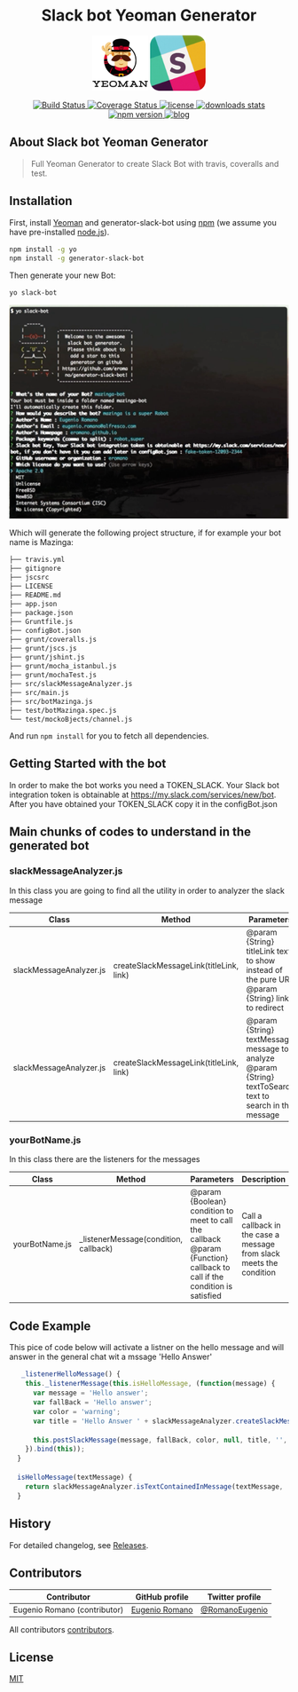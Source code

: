 <h1 align="center">Slack bot Yeoman Generator</h1>
<p align="center">
  <img title="yeoman generator" src='/assets/yeoman-logo.png' alt='yeoman logo' width="100px" height="100px" />
  <img title="slack logo" src='/assets/slack-logo.png' alt='slack logo' width="100px" height="100px" />
</p>
<p align="center">
  <a title='Build Status' href="https://travis-ci.org/eromano/generator-slack-bot" >
    <img src='https://travis-ci.org/eromano/generator-slack-bot.svg?branch=master' alt='Build Status'  />
  </a>
  <a href='https://coveralls.io/r/eromano/generator-slack-bot'>
    <img src='https://img.shields.io/coveralls/eromano/generator-slack-bot.svg' alt='Coverage Status' />
  </a>
  <a href='https://github.com/eromano/generator-slack-bot/blob/master/LICENSE'>
    <img src='https://img.shields.io/badge/license-MIT-blue.svg' alt='license' />
  </a>
  <a alt='downloads stats' href='https://npmjs.org/package/generator-slack-bot'>
    <img src='https://img.shields.io/npm/dm/generator-slack-bot.svg' alt='downloads stats' />
  </a>
  <a href="https://nodei.co/npm/generator-slack-bot/">
    <img src="http://img.shields.io/npm/v/generator-slack-bot.svg" alt='npm version' >
  </a>
  <a title='blog' href='http://eromano.github.io'>
     <img src='https://img.shields.io/badge/style-blog-blue.svg?label=my' alt='blog' />
  </a>
</p>

## About Slack bot Yeoman Generator
>Full Yeoman Generator to create Slack Bot with travis, coveralls and test.

## Installation

First, install [Yeoman](http://yeoman.io) and generator-slack-bot using [npm](https://www.npmjs.com/) (we assume you have pre-installed [node.js](https://nodejs.org/)).

```bash
npm install -g yo
npm install -g generator-slack-bot
```

Then generate your new Bot:

```bash
yo slack-bot
```

<img src='assets/generator.png' alt='generator slack bot shell' />


Which will generate the following project structure, if for example your bot name is Mazinga:

    ├── travis.yml
    ├── gitignore
    ├── jscsrc
    ├── LICENSE
    ├── README.md
    ├── app.json
    ├── package.json
    ├── Gruntfile.js
    ├── configBot.json
    ├── grunt/coveralls.js
    ├── grunt/jscs.js
    ├── grunt/jshint.js
    ├── grunt/mocha_istanbul.js
    ├── grunt/mochaTest.js
    ├── src/slackMessageAnalyzer.js
    ├── src/main.js
    ├── src/botMazinga.js
    ├── test/botMazinga.spec.js
    └── test/mockoBjects/channel.js

And run `npm install` for you to fetch all dependencies.

## Getting Started with the bot

In order to make the bot works you need a TOKEN_SLACK.
Your Slack bot integration token is obtainable at https://my.slack.com/services/new/bot.
After you have obtained your TOKEN_SLACK copy it in the configBot.json


## Main chunks of codes to understand in the generated bot

###  slackMessageAnalyzer.js

In this class you are going to find all the utility in order to analyzer the slack message

Class | Method | Parameters | Description
------------ | ------------- | ------------- | -------------
slackMessageAnalyzer.js |  createSlackMessageLink(titleLink, link) |@param {String} titleLink  text to show instead of the pure URL <br /> @param {String} link to redirect |  Create a slack link format message
slackMessageAnalyzer.js |  createSlackMessageLink(titleLink, link) |@param {String} textMessage message to analyze <br /> @param {String} textToSearch text to search in the message |  Create a slack link format message isTextContainedInMessage

###  yourBotName.js

In this class there are the listeners for the messages

Class | Method | Parameters | Description
------------ | ------------- | ------------- | -------------
yourBotName.js |  _listenerMessage(condition, callback) |@param {Boolean}  condition to meet to call the callback  <br /> @param {Function} callback to call if the condition is satisfied | Call a callback in the case a message from slack meets the condition

## Code Example

This pice of code below will activate a listner on the hello message and will answer in the general chat wit a mssage 'Hello Answer'


```javascript
   _listenerHelloMessage() {
    this._listenerMessage(this.isHelloMessage, (function(message) {
      var message = 'Hello answer';
      var fallBack = 'Hello answer';
      var color = 'warning';
      var title = 'Hello Answer ' + slackMessageAnalyzer.createSlackMessageLink('made by slack bot generator','https://github.com/eromano/generator-slack-bot');

      this.postSlackMessage(message, fallBack, color, null, title, '', 'general');
    }).bind(this));
  }
  
  isHelloMessage(textMessage) {
    return slackMessageAnalyzer.isTextContainedInMessage(textMessage, 'hello');
  }
```

## History

For detailed changelog, see [Releases](https://github.com/eromano/generator-slack-bot/releases).

## Contributors

Contributor | GitHub profile | Twitter profile |
--- | --- | ---
Eugenio Romano (contributor)| [Eugenio Romano](https://github.com/eromano) | [@RomanoEugenio](https://twitter.com/RomanoEugenio)

All contributors [contributors](https://github.com/eromano/generator-slack-bot/graphs/contributors).

## License
[MIT](https://github.com/eromano/generator-slack-bot/blob/master/LICENSE)
 
